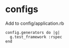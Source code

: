 # configs

Add to config/application.rb

    config.generators do |g|
      g.test_framework :rspec
    end
